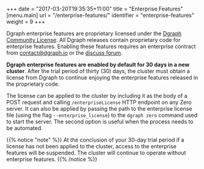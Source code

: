 +++
date = "2017-03-20T19:35:35+11:00"
title = "Enterprise Features"
[menu.main]
  url = "/enterprise-features/"
  identifier = "enterprise-features"
  weight = 9
+++

Dgraph enterprise features are proprietary licensed under the [Dgraph Community
License][dcl]. All Dgraph releases contain proprietary code for enterprise features.
Enabling these features requires an enterprise contract from
[contact@dgraph.io](mailto:contact@dgraph.io) or the [discuss
forum](https://discuss.dgraph.io).

**Dgraph enterprise features are enabled by default for 30 days in a new cluster**.
After the trial period of thirty (30) days, the cluster must obtain a license from Dgraph to
continue enjoying the enterprise features released in the proprietary code.

The license can be applied to the cluster by including it as the body of a POST
request and calling `/enterpriseLicense` HTTP endpoint on any Zero server. It
can also be applied by passing the path to the enterprise license file (using
the flag `--enterprise_license`) to the `dgraph zero` command used to start the
server. The second option is useful when the process needs to be automated.

{{% notice "note" %}}
At the conclusion of your 30-day trial period if a license has not been applied to the cluster,
access to the enterprise features will be suspended. The cluster will continue to operate without
enterprise features.
{{% /notice %}}


[dcl]: https://github.com/dgraph-io/dgraph/blob/master/licenses/DCL.txt